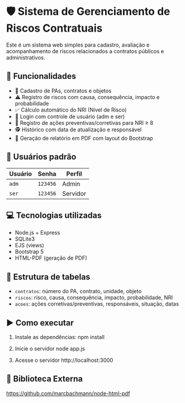 # 🛡️ Sistema de Gerenciamento de Riscos Contratuais

Este é um sistema web simples para cadastro, avaliação e acompanhamento de riscos relacionados a contratos públicos e administrativos.

## 🚀 Funcionalidades

- 📌 Cadastro de PAs, contratos e objetos
- ⚠️ Registro de riscos com causa, consequência, impacto e probabilidade
- ✅ Cálculo automático do NRI (Nível de Risco)
- 🔐 Login com controle de usuário (adm e ser)
- 📝 Registro de ações preventivas/corretivas para NRI ≥ 8
- 🕵️ Histórico com data de atualização e responsável
- 📄 Geração de relatório em PDF com layout do Bootstrap

## 👥 Usuários padrão

| Usuário | Senha   | Perfil |
|---------|---------|--------|
| `adm`   | `123456`| Admin  |
| `ser`   | `123456`| Servidor |

## 💻 Tecnologias utilizadas

- Node.js + Express
- SQLite3
- EJS (views)
- Bootstrap 5
- HTML-PDF (geração de PDF)

## 🧱 Estrutura de tabelas

- `contratos`: número do PA, contrato, unidade, objeto
- `riscos`: risco, causa, consequência, impacto, probabilidade, NRI
- `acoes`: ações corretivas/preventivas, responsáveis, situação, datas

## ▶️ Como executar

1. Instale as dependências:
npm install

2. Inicie o servidor
node app.js

3. Acesse o servidor
http://localhost:3000

## 📂 Biblioteca Externa
https://github.com/marcbachmann/node-html-pdf
